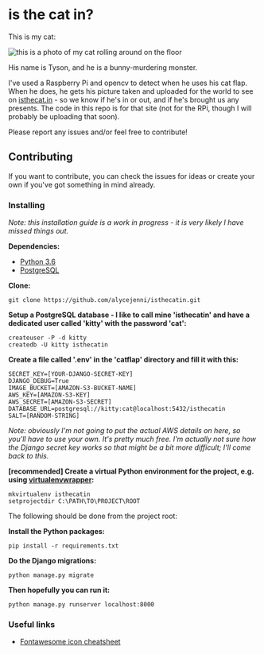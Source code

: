 # is the cat in?
This is my cat:

![this is a photo of my cat rolling around on the floor](http://i37.photobucket.com/albums/e69/alicejelly/3b0798c5-7b11-4333-bba7-dc07de717b48.jpg)

His name is Tyson, and he is a bunny-murdering monster.

I've used a Raspberry Pi and opencv to detect when he uses his cat flap. When he does, he gets his picture taken and uploaded for the world to see on [isthecat.in](http://isthecat.in) - so we know if he's in or out, and if he's brought us any presents. The code in this repo is for that site (not for the RPi, though I will probably be uploading that soon).

Please report any issues and/or feel free to contribute!

## Contributing

If you want to contribute, you can check the issues for ideas or create your own if you've got something in mind already.

### Installing
*Note: this installation guide is a work in progress - it is very likely I have missed things out.*

**Dependencies:**
- [Python 3.6](https://www.python.org)
- [PostgreSQL](https://www.postgresql.org)

**Clone:**
```shell-script
git clone https://github.com/alycejenni/isthecatin.git
```

**Setup a PostgreSQL database - I like to call mine 'isthecatin' and have a dedicated user called 'kitty' with the password 'cat':**
```shell-script
createuser -P -d kitty
createdb -U kitty isthecatin
```

**Create a file called '.env' in the 'catflap' directory and fill it with this:**
```
SECRET_KEY=[YOUR-DJANGO-SECRET-KEY]
DJANGO_DEBUG=True
IMAGE_BUCKET=[AMAZON-S3-BUCKET-NAME]
AWS_KEY=[AMAZON-S3-KEY]
AWS_SECRET=[AMAZON-S3-SECRET]
DATABASE_URL=postgresql://kitty:cat@localhost:5432/isthecatin
SALT=[RANDOM-STRING]
```
*Note: obviously I'm not going to put the actual AWS details on here, so you'll have to use your own. It's pretty much free. I'm actually not sure how the Django secret key works so that might be a bit more difficult; I'll come back to this.*

**[recommended] Create a virtual Python environment for the project, e.g. using [virtualenvwrapper](https://virtualenvwrapper.readthedocs.io/en/latest):**
```shell-script
mkvirtualenv isthecatin
setprojectdir C:\PATH\TO\PROJECT\ROOT
```

The following should be done from the project root:

**Install the Python packages:**
```shell-script
pip install -r requirements.txt
```

**Do the Django migrations:**
```shell-script
python manage.py migrate
```

**Then hopefully you can run it:**
```shell-script
python manage.py runserver localhost:8000
```

### Useful links

* [Fontawesome icon cheatsheet](http://fontawesome.io/cheatsheet/)
